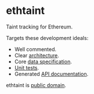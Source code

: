# ethtaint

Taint tracking for Ethereum.

Targets these development ideals:

* Well commented.
* Clear [architecture](https://github.com/jestcrows/ethtaint/wiki/Architecture).
* Core [data specification](https://github.com/jestcrows/ethtaint/wiki/Data-Specification).
* [Unit tests](https://github.com/jestcrows/ethtaint/tree/master/test).
* Generated [API documentation](https://jestcrows.github.io/ethtaint/).

ethtaint is [public domain](https://choosealicense.com/licenses/unlicense/).